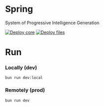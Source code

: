 # Spring

System of Progressive Intelligence Generation

[![Deploy core](https://github.com/elumixor/spring/actions/workflows/spring.yml/badge.svg)](https://github.com/elumixor/spring/actions/workflows/spring.yml)
[![Deploy files](https://github.com/elumixor/spring/actions/workflows/files.yml/badge.svg)](https://github.com/elumixor/spring/actions/workflows/files.yml)

# Run

### Locally (dev)

```shell
bun run dev:local
```

### Remotely (prod)

```shell
bun run dev
```
